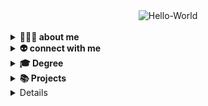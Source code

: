 <div align= "center"> 
<img src="https://media.tenor.com/itjFesV8_RUAAAAi/soulja-boy-pepe.gif" alt="Hello-World">
<br>
<br>
</div>

<details>
  <summary><strong>🙋🏻‍♂️ about me</strong></summary>
<div>
    <h2 align="center">🙌🏻 Hey! I'm Eduardo Berté</h2>
    <p>🧬 26y</p>
    <p>🏡 Living in Curitiba-Brazil</p>
    <p>🤸‍♂️ Hobbies: Games, lisen to music, Gym And Volleyball  </p>
</div>
</details>

<details>
  <summary><strong>👽 connect with me</strong></summary>
<div>
  <samp>
    <h2 align="center">🛸 You can reach me by</h2>
    <p align="center">
      <a target="_blank" href="https://www.linkedin.com/in/eduardo-berte/"><img align="center"
         src="https://img.shields.io/badge/linkedin-%231DA1F2.svg?style=for-the-badge&logo=linkedin&logoColor=white"
         alt="azzar" height="30"/></a>
          <a target="_blank" href="https://mailto:duduberte@hotmail.com"><img align="center"
         src="https://img.shields.io/badge/hotmail-EA4335.svg?style=for-the-badge&logo=gmail&logoColor=white"
         alt="azzar" height="30"/></a>
    </p>
    <p align="center">
      <a target="_blank" href="https://wa.me/+5541991752796"><img align="center"
         src="https://img.shields.io/badge/whatsapp-4B7F1.svg?style=for-the-badge&logo=whatsapp&logoColor=white"
         alt="azzar" height="30"/></a>
      <br>
    </p>
  </samp>
</div>
</details>

<details>
  <summary><strong>🎓 Degree</strong></summary>
<div>
<h2 align="center">👨‍🎓 Academic and professional degrees</h2>
    <p>💻 On Last Year of: System Analysis and Development, on <a href="https://www.opet.com.br/"> Opet-PR</a>.</p>
</div>
</details>

<details>
  <summary><strong>📚 Projects</strong></summary>
<div>
<h2 align="center">📁 Projects developeds and posted in my GitHub</h2>
    <p>📝 CRUD in C# - <a href="https://github.com/eduardoberte/CrudCSharpNew">. </p>
    <p>📝 Note Page in React - <a href="https://github.com/eduardoberte/projeto-final-react">https://projeto-final-react-three.vercel.app/<a/>. </p>
    <p>📝 Vaporwave Notes - <a href="https://github.com/eduardoberte/Pagina-de-recados">https://vaporwave-notes.vercel.app/</a>.</p>
    <p>💻 Nikel - <a href="https://github.com/eduardoberte/nikel.git">https://github.com/eduardoberte/nikel.git</a>.</p>
    <p>👘 Kimetsu Cards - <a href="https://eduardoberte.github.io/Projeto-kimetsuNoCards/">https://eduardoberte.github.io/Projeto-kimetsuNoCards/</a>.</p>
    <p></p>
</div>
</details>
<details>
</details>
